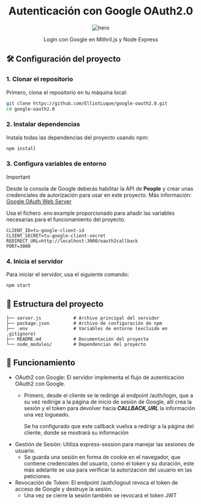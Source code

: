 <div align="center">
  
  # Autenticación con Google OAuth2.0
  
   ![hero]

   Login con Google en Mithril.js y Node Express
   
</div>

## 🛠️ Configuración del proyecto

### 1. Clonar el repositorio

Primero, clona el repositorio en tu máquina local:

```bash
git clone https://github.com/ElliotLuque/google-oauth2.0.git
cd google-oauth2.0
```

### 2. Instalar dependencias

Instala todas las dependencias del proyecto usando npm:

```bash
npm install
```

### 3. Configura variables de entorno

> [!IMPORTANT]
> Desde la consola de Google deberás habilitar la API de **People** y crear unas credenciales de autorización para usar en este proyecto. Más información: [Google OAuth Web Server](https://developers.google.com/identity/protocols/oauth2/web-server?hl=es-419)

Usa el fichero .env.example proporcionado para añadir las variables necesarias para el funcionamiento del proyecto.

 
```env
CLIENT_ID=tu-google-client-id
CLIENT_SECRET=tu-google-client-secret
REDIRECT_URL=http://localhost:3000/oauth2callback
PORT=3000
```

### 4. Inicia el servidor

Para iniciar el servidor, usa el siguiente comando:

```bash
npm start
```

## 📁 Estructura del proyecto

```plaintext
├── server.js            # Archivo principal del servidor
├── package.json         # Archivo de configuración de npm
├── .env                 # Variables de entorno (excluido en .gitignore)
├── README.md            # Documentación del proyecto
└── node_modules/        # Dependencias del proyecto
```

## 🚀 Funcionamiento

- OAuth2 con Google: El servidor implementa el flujo de autenticación OAuth2 con Google.
  - Primero, desde el cliente se le redirige al endpoint /auth/login, que a su vez redirige a la página de inicio de sesión de Google, allí crea la sesión y el token para devolver hacia ***CALLBACK_URL*** la información una vez logueado.

    Se ha configurado que este callback vuelva a redirigr a la página del cliente, donde se mostrará su información
- Gestión de Sesión: Utiliza express-session para manejar las sesiones de usuario.
  - Se guarda una sesión en forma de cookie en el navegador, que contiene credenciales del usuario, como el token y su duración, este más adelante se usa para verificar la autorización del usuario en las peticiones.
- Revocación de Token: El endpoint /auth/logout revoca el token de acceso de Google y destruye la sesión.
  - Una vez se cierre la sesión también se revocará el token JWT

 [hero]: https://www.google.es/images/branding/googlelogo/2x/googlelogo_color_160x56dp.png
